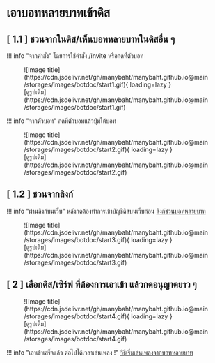 # เอาบอทหลายบาทเข้าดิส

## [ 1.1 ] ชวนจากในดิส/เห็นบอทหลายบาทในดิสอื่น ๆ

!!! info "จากคำสั่ง"
    โดยการใช้คำสั่ง /invite หรือกดที่ตัวบอท

<figure markdown> 
    ![Image title](https://cdn.jsdelivr.net/gh/manybaht/manybaht.github.io@main/storages/images/botdoc/start1.gif){ loading=lazy }
    <figcaption>[ดูรูปเต็ม](https://cdn.jsdelivr.net/gh/manybaht/manybaht.github.io@main/storages/images/botdoc/start1.gif)</figcaption>
</figure>

!!! info "จากตัวบอท"
    กดที่ตัวบอทแล้วปุ่มใต้บอท

<figure markdown> 
    ![Image title](https://cdn.jsdelivr.net/gh/manybaht/manybaht.github.io@main/storages/images/botdoc/start2.gif){ loading=lazy }
    <figcaption>[ดูรูปเต็ม](https://cdn.jsdelivr.net/gh/manybaht/manybaht.github.io@main/storages/images/botdoc/start2.gif)</figcaption>
</figure>

## [ 1.2 ] ชวนจากลิงก์

!!! info "ผ่านลิงก์บนเว็บ"
    หลังกดต้องทำการเข้าบัญชีดิสบนเว็บก่อน
    [ลิงก์ชวนบอทหลายบาท](https://discord.com/oauth2/authorize?client_id=483104273761304577&permissions=2184301960&scope=bot%20applications.commands)

<figure markdown> 
    ![Image title](https://cdn.jsdelivr.net/gh/manybaht/manybaht.github.io@main/storages/images/botdoc/start3.gif){ loading=lazy }
    <figcaption>[ดูรูปเต็ม](https://cdn.jsdelivr.net/gh/manybaht/manybaht.github.io@main/storages/images/botdoc/start3.gif)</figcaption>
</figure>

## [ 2 ] เลือกดิส/เซิร์ฟ ที่ต้องการเอาเข้า แล้วกดอนุญาตยาว ๆ

<figure markdown> 
    ![Image title](https://cdn.jsdelivr.net/gh/manybaht/manybaht.github.io@main/storages/images/botdoc/start4.gif){ loading=lazy }
    <figcaption>[ดูรูปเต็ม](https://cdn.jsdelivr.net/gh/manybaht/manybaht.github.io@main/storages/images/botdoc/start4.gif)</figcaption>
</figure>

!!! info "เอาเข้าเสร็จแล้ว ต่อไปได้เวลาเล่นเพลง !"
    [วิธีเริ่มเล่นเพลงจากบอทหลายบาท](/play)